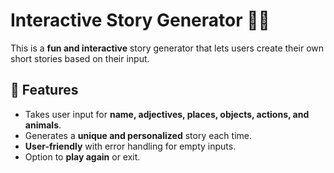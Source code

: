 # Interactive Story Generator 📖✨

This is a **fun and interactive** story generator that lets users create their own short stories based on their input.

## 🚀 Features
- Takes user input for **name, adjectives, places, objects, actions, and animals**.
- Generates a **unique and personalized** story each time.
- **User-friendly** with error handling for empty inputs.
- Option to **play again** or exit.


